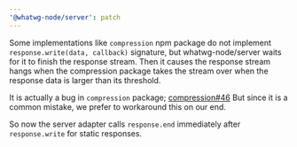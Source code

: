 ```yaml
---
'@whatwg-node/server': patch
---
```


Some implementations like `compression` npm package do not implement `response.write(data, callback)` signature, but whatwg-node/server waits for it to finish the response stream.
Then it causes the response stream hangs when the compression package takes the stream over when the response data is larger than its threshold.

It is actually a bug in `compression` package;
[compression#46](https://github.com/expressjs/compression/issues/46)
But since it is a common mistake, we prefer to workaround this on our end.

So now the server adapter calls `response.end` immediately after `response.write` for static responses.
